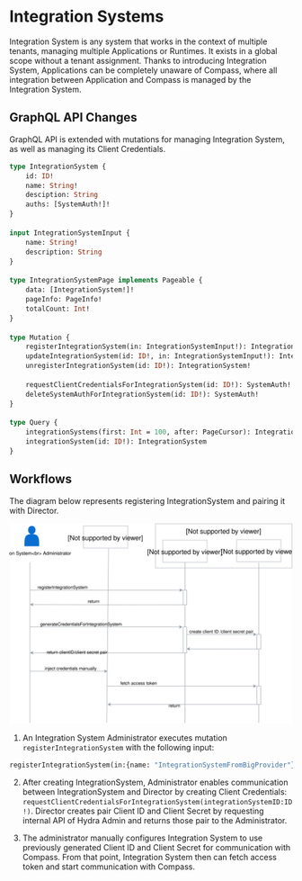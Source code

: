 # Integration Systems 

Integration System is any system that works in the context of multiple tenants, managing multiple Applications or Runtimes. 
It exists in a global scope without a tenant assignment.
Thanks to introducing Integration System, Applications can be completely unaware of Compass, where all 
integration between Application and Compass is managed by the Integration System.

## GraphQL API Changes

GraphQL API is extended with mutations for managing Integration System, as well as 
managing its Client Credentials.
```graphql
type IntegrationSystem {
    id: ID!
    name: String!
    desciption: String
    auths: [SystemAuth!]!
}

input IntegrationSystemInput {
    name: String!
    description: String
}

type IntegrationSystemPage implements Pageable {
	data: [IntegrationSystem!]!
	pageInfo: PageInfo!
	totalCount: Int!
}

type Mutation {
    registerIntegrationSystem(in: IntegrationSystemInput!): IntegrationSystem!
    updateIntegrationSystem(id: ID!, in: IntegrationSystemInput!): IntegrationSystem!
    unregisterIntegrationSystem(id: ID!): IntegrationSystem! 
    
    requestClientCredentialsForIntegrationSystem(id: ID!): SystemAuth!
    deleteSystemAuthForIntegrationSystem(id: ID!): SystemAuth!
}

type Query {
    integrationSystems(first: Int = 100, after: PageCursor): IntegrationSystemPage!
    integrationSystem(id: ID!): IntegrationSystem
}
```

## Workflows
The diagram below represents registering IntegrationSystem and pairing it with Director.

![](./assets/integration-system-registration.svg)

1. An Integration System Administrator executes mutation  `registerIntegrationSystem` with the following input:
```graphql
registerIntegrationSystem(in:{name: "IntegrationSystemFromBigProvider"})
```

2. After creating IntegrationSystem, Administrator enables communication between IntegrationSystem and Director by
creating Client Credentials: `requestClientCredentialsForIntegrationSystem(integrationSystemID:ID!)`.
Director creates pair Client ID and Client Secret by requesting internal API of Hydra Admin and returns those pair to the 
Administrator.

3. The administrator manually configures Integration System to use previously generated Client ID and Client Secret
for communication with Compass. From that point, Integration System then can fetch access token and start communication
with Compass.
